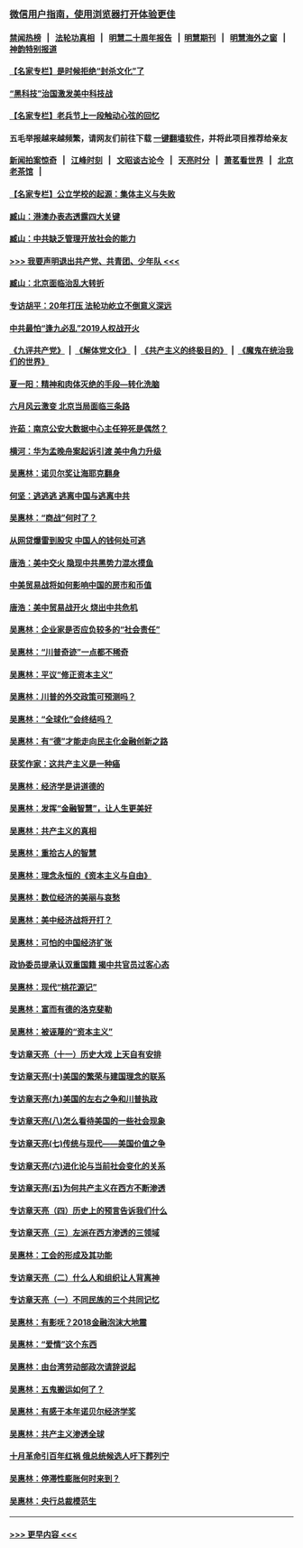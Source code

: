 ### [微信用户指南，使用浏览器打开体验更佳](https://github.com/gfw-breaker/banned-news1/blob/master/indexes/wechat-guide.md?t=0)
#### [禁闻热榜](热点新闻.md?t=0)  &nbsp;&nbsp;|&nbsp;&nbsp; [法轮功真相](https://github.com/gfw-breaker/truth/blob/master/README.md?t=0) &nbsp;&nbsp;|&nbsp;&nbsp; [明慧二十周年报告](https://github.com/gfw-breaker/mh-reports/blob/master/README.md?t=0) &nbsp;&nbsp;|&nbsp;&nbsp;[明慧期刊](https://github.com/gfw-breaker/mh-qikan) &nbsp;&nbsp;|&nbsp;&nbsp; [明慧海外之窗](https://github.com/gfw-breaker/mh-news/blob/master/README.md?t=0) &nbsp;&nbsp;|&nbsp;&nbsp; [神韵特别报道](https://github.com/gfw-breaker/mh-news/blob/master/shenyun.md?t=0)
#### [【名家专栏】是时候拒绝“封杀文化”了](../pages/nsc423/n11814093.md?t=02150644) 
#### [“黑科技”治国激发美中科技战](../pages/nsc423/n11638056.md?t=02150644) 
#### [【名家专栏】老兵节上一段触动心弦的回忆](../pages/nsc423/n11646016.md?t=02150644) 
#### 五毛举报越来越频繁，请网友们前往下载 [一键翻墙软件](https://github.com/gfw-breaker/ssr-accounts)，并将此项目推荐给亲友
#### [新闻拍案惊奇](https://github.com/gfw-breaker/banned-news1/blob/master/pages/link4.md) &nbsp;&nbsp;|&nbsp;&nbsp; [江峰时刻](https://github.com/gfw-breaker/banned-news1/blob/master/pages/link4.md) &nbsp;&nbsp;|&nbsp;&nbsp; [文昭谈古论今](https://github.com/gfw-breaker/banned-news1/blob/master/pages/link4.md) &nbsp;&nbsp;|&nbsp;&nbsp; [天亮时分](https://github.com/gfw-breaker/banned-news1/blob/master/pages/link4.md) &nbsp;&nbsp;|&nbsp;&nbsp; [萧茗看世界](https://github.com/gfw-breaker/banned-news1/blob/master/pages/link4.md) &nbsp;&nbsp;|&nbsp;&nbsp; [北京老茶馆](https://github.com/gfw-breaker/banned-news1/blob/master/pages/link4.md) &nbsp;&nbsp;|&nbsp;&nbsp; 
#### [【名家专栏】公立学校的起源：集体主义与失败](../pages/nsc423/n11601833.md?t=02150644) 
#### [臧山：港澳办表态透露四大关键](../pages/nsc423/n11421628.md?t=02150644) 
#### [臧山：中共缺乏管理开放社会的能力](../pages/nsc423/n11407457.md?t=02150644) 
#### [>>> 我要声明退出共产党、共青团、少年队 <<<](https://github.com/begood0513/goodnews/blob/master/quit/letter.md) 
#### [臧山：北京面临治乱大转折](../pages/nsc423/n11406895.md?t=02150644) 
#### [专访胡平：20年打压 法轮功屹立不倒意义深远](../pages/nsc423/n11398800.md?t=02150644) 
#### [中共最怕“逢九必乱”2019人权战开火](../pages/nsc423/n11385248.md?t=02150644) 
#### [《九评共产党》](https://github.com/begood0513/9ping.md/blob/master/README.md) &nbsp;|&nbsp; [《解体党文化》](../../../../jtdwh.md/blob/master/README.md)  &nbsp;|&nbsp; [《共产主义的终极目的》](../../../../gczydzjmd.md/blob/master/README.md) &nbsp;|&nbsp; [《魔鬼在统治我们的世界》](../../../../mgztzwmdsj.md/blob/master/README.md) 
#### [夏一阳：精神和肉体灭绝的手段—转化洗脑](../pages/nsc423/n11368250.md?t=02150644) 
#### [六月风云激变 北京当局面临三条路](../pages/nsc423/n11313668.md?t=02150644) 
#### [许茹：南京公安大数据中心主任猝死是偶然？](../pages/nsc423/n11064744.md?t=02150644) 
#### [横河：华为孟晚舟案起诉引渡 美中角力升级](../pages/nsc423/n11027230.md?t=02150644) 
#### [吴惠林：诺贝尔奖让海耶克翻身](../pages/nsc423/n10890049.md?t=02150644) 
#### [何坚：逃逃逃 逃离中国与逃离中共](../pages/nsc423/n10592891.md?t=02150644) 
#### [吴惠林：“商战”何时了？](../pages/nsc423/n10573558.md?t=02150644) 
#### [从网贷爆雷到股灾 中国人的钱何处可逃](../pages/nsc423/n10572800.md?t=02150644) 
#### [唐浩：美中交火 隐现中共黑势力混水摸鱼](../pages/nsc423/n10544040.md?t=02150644) 
#### [中美贸易战将如何影响中国的房市和币值](../pages/nsc423/n10543697.md?t=02150644) 
#### [唐浩：美中贸易战开火 烧出中共危机](../pages/nsc423/n10540126.md?t=02150644) 
#### [吴惠林：企业家是否应负较多的“社会责任”](../pages/nsc423/n10535022.md?t=02150644) 
#### [吴惠林：“川普奇迹”一点都不稀奇](../pages/nsc423/n10512808.md?t=02150644) 
#### [吴惠林：平议“修正资本主义”](../pages/nsc423/n10495724.md?t=02150644) 
#### [吴惠林：川普的外交政策可预测吗？](../pages/nsc423/n10462387.md?t=02150644) 
#### [吴惠林：“全球化”会终结吗？](../pages/nsc423/n10452838.md?t=02150644) 
#### [吴惠林：有“德”才能走向民主化金融创新之路](../pages/nsc423/n10432292.md?t=02150644) 
#### [获奖作家：这共产主义是一种癌](../pages/nsc423/n10431541.md?t=02150644) 
#### [吴惠林：经济学是讲道德的](../pages/nsc423/n10398014.md?t=02150644) 
#### [吴惠林：发挥“金融智慧”，让人生更美好](../pages/nsc423/n10375019.md?t=02150644) 
#### [吴惠林：共产主义的真相](../pages/nsc423/n10351394.md?t=02150644) 
#### [吴惠林：重拾古人的智慧](../pages/nsc423/n10337691.md?t=02150644) 
#### [吴惠林：理念永恒的《资本主义与自由》](../pages/nsc423/n10316274.md?t=02150644) 
#### [吴惠林：数位经济的美丽与哀愁](../pages/nsc423/n10292946.md?t=02150644) 
#### [吴惠林：美中经济战将开打？](../pages/nsc423/n10258825.md?t=02150644) 
#### [吴惠林：可怕的中国经济扩张](../pages/nsc423/n10219147.md?t=02150644) 
#### [政协委员提承认双重国籍 揭中共官员过客心态](../pages/nsc423/n10208809.md?t=02150644) 
#### [吴惠林：现代“桃花源记”](../pages/nsc423/n10185234.md?t=02150644) 
#### [吴惠林：富而有德的洛克斐勒](../pages/nsc423/n10142264.md?t=02150644) 
#### [吴惠林：被诬蔑的“资本主义”](../pages/nsc423/n10124816.md?t=02150644) 
#### [专访章天亮（十一）历史大戏 上天自有安排](../pages/nsc423/n10094905.md?t=02150644) 
#### [专访章天亮(十)美国的繁荣与建国理念的联系](../pages/nsc423/n10094899.md?t=02150644) 
#### [专访章天亮(九)美国的左右之争和川普执政](../pages/nsc423/n10094889.md?t=02150644) 
#### [专访章天亮(八)怎么看待美国的一些社会现象](../pages/nsc423/n10094857.md?t=02150644) 
#### [专访章天亮(七)传统与现代——美国价值之争](../pages/nsc423/n10093140.md?t=02150644) 
#### [专访章天亮(六)进化论与当前社会变化的关系](../pages/nsc423/n10092036.md?t=02150644) 
#### [专访章天亮(五)为何共产主义在西方不断渗透](../pages/nsc423/n10083620.md?t=02150644) 
#### [专访章天亮（四）历史上的预言告诉我们什么](../pages/nsc423/n10083606.md?t=02150644) 
#### [专访章天亮（三）左派在西方渗透的三领域](../pages/nsc423/n10081115.md?t=02150644) 
#### [吴惠林：工会的形成及其功能](../pages/nsc423/n10080633.md?t=02150644) 
#### [专访章天亮（二）什么人和组织让人背离神](../pages/nsc423/n10076637.md?t=02150644) 
#### [专访章天亮（一）不同民族的三个共同记忆](../pages/nsc423/n10074188.md?t=02150644) 
#### [吴惠林：有影呒？2018金融泡沫大地震](../pages/nsc423/n10040534.md?t=02150644) 
#### [吴惠林：“爱情”这个东西](../pages/nsc423/n10019423.md?t=02150644) 
#### [吴惠林：由台湾劳动部政次请辞说起](../pages/nsc423/n9979679.md?t=02150644) 
#### [吴惠林：五鬼搬运如何了？](../pages/nsc423/n9925338.md?t=02150644) 
#### [吴惠林：有感于本年诺贝尔经济学奖](../pages/nsc423/n9871883.md?t=02150644) 
#### [吴惠林：共产主义渗透全球](../pages/nsc423/n9812748.md?t=02150644) 
#### [十月革命引百年红祸 俄总统候选人吁下葬列宁](../pages/nsc423/n9810182.md?t=02150644) 
#### [吴惠林：停滞性膨胀何时来到？](../pages/nsc423/n9764136.md?t=02150644) 
#### [吴惠林：央行总裁模范生](../pages/nsc423/n9728134.md?t=02150644) 

----
#### [ >>> 更早内容 <<< ](../indexes/nsc423-earlier.md)
